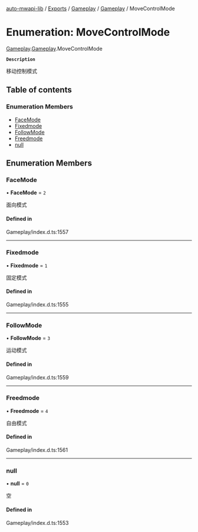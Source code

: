 [auto-mwapi-lib](../README.md) / [Exports](../modules.md) / [Gameplay](../modules/Gameplay.md) / [Gameplay](../modules/Gameplay.Gameplay.md) / MoveControlMode

# Enumeration: MoveControlMode

[Gameplay](../modules/Gameplay.md).[Gameplay](../modules/Gameplay.Gameplay.md).MoveControlMode

**`Description`**

移动控制模式

## Table of contents

### Enumeration Members

- [FaceMode](Gameplay.Gameplay.MoveControlMode.md#facemode)
- [Fixedmode](Gameplay.Gameplay.MoveControlMode.md#fixedmode)
- [FollowMode](Gameplay.Gameplay.MoveControlMode.md#followmode)
- [Freedmode](Gameplay.Gameplay.MoveControlMode.md#freedmode)
- [null](Gameplay.Gameplay.MoveControlMode.md#null)

## Enumeration Members

### FaceMode

• **FaceMode** = ``2``

面向模式

#### Defined in

Gameplay/index.d.ts:1557

___

### Fixedmode

• **Fixedmode** = ``1``

固定模式

#### Defined in

Gameplay/index.d.ts:1555

___

### FollowMode

• **FollowMode** = ``3``

运动模式

#### Defined in

Gameplay/index.d.ts:1559

___

### Freedmode

• **Freedmode** = ``4``

自由模式

#### Defined in

Gameplay/index.d.ts:1561

___

### null

• **null** = ``0``

空

#### Defined in

Gameplay/index.d.ts:1553
